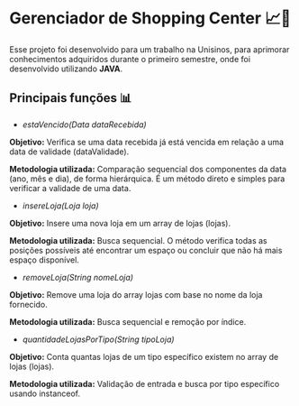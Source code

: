 
# Gerenciador de Shopping Center 📈🚀

Esse projeto foi desenvolvido para um trabalho na Unisinos, para aprimorar conhecimentos adquiridos durante o primeiro semestre, onde foi desenvolvido utilizando **JAVA**.

## Principais funções 📊

- *estaVencido(Data dataRecebida)*
  
**Objetivo:** Verifica se uma data recebida já está vencida em relação a uma data de validade (dataValidade).

**Metodologia utilizada:** Comparação sequencial dos componentes da data (ano, mês e dia), de forma hierárquica. É um método direto e simples para verificar a validade de uma data.

- *insereLoja(Loja loja)*
  
**Objetivo:** Insere uma nova loja em um array de lojas (lojas).

**Metodologia utilizada:** Busca sequencial. O método verifica todas as posições possíveis até encontrar um espaço ou concluir que não há mais espaço disponível.

- *removeLoja(String nomeLoja)*

**Objetivo:** Remove uma loja do array lojas com base no nome da loja fornecido.

**Metodologia utilizada:** Busca sequencial e remoção por índice.

- *quantidadeLojasPorTipo(String tipoLoja)*
  
**Objetivo:** Conta quantas lojas de um tipo específico existem no array de lojas (lojas).

**Metodologia utilizada:** Validação de entrada e busca por tipo específico usando instanceof.


